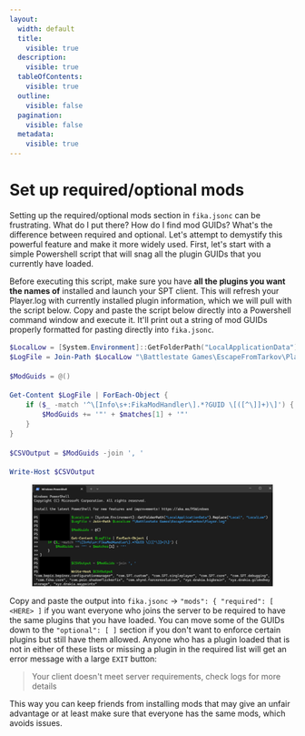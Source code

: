 ```yaml
---
layout:
  width: default
  title:
    visible: true
  description:
    visible: true
  tableOfContents:
    visible: true
  outline:
    visible: false
  pagination:
    visible: false
  metadata:
    visible: true
---
```


# Set up required/optional mods

Setting up the required/optional mods section in `fika.jsonc` can be frustrating. What do I put there? How do I find mod GUIDs? What's the difference between required and optional. Let's attempt to demystify this powerful feature and make it more widely used. First, let's start with a simple Powershell script that will snag all the plugin GUIDs that you currently have loaded.&#x20;

Before executing this script, make sure you have **all the plugins you want the names of** installed and launch your SPT client. This will refresh your Player.log with currently installed plugin information, which we will pull with the script below. Copy and paste the script below directly into a Powershell command window and execute it. It'll print out a string of mod GUIDs properly formatted for pasting directly into `fika.jsonc`.

```powershell
$LocalLow = [System.Environment]::GetFolderPath("LocalApplicationData").Replace("Local", "LocalLow")
$LogFile = Join-Path $LocalLow "\Battlestate Games\EscapeFromTarkov\Player.log"

$ModGuids = @()

Get-Content $LogFile | ForEach-Object {
    if ($_ -match '^\[Info\s+:FikaModHandler\].*?GUID \[([^\]]+)\]') {
        $ModGuids += '"' + $matches[1] + '"'
    }
}

$CSVOutput = $ModGuids -join ', '

Write-Host $CSVOutput
```

<figure><img src="../.gitbook/assets/image (1).png" alt=""><figcaption></figcaption></figure>

Copy and paste the output into `fika.jsonc` -> `"mods": { "required": [ <HERE> ]` if you want everyone who joins the server to be required to have the same plugins that you have loaded. You can move some of the GUIDs down to the `"optional": [ ]` section if you don't want to enforce certain plugins but still have them allowed. Anyone who has a plugin loaded that is not in either of these lists or missing a plugin in the required list will get an error message with a large `EXIT` button:

> Your client doesn't meet server requirements, check logs for more details

This way you can keep friends from installing mods that may give an unfair advantage or at least make sure that everyone has the same mods, which avoids issues.

